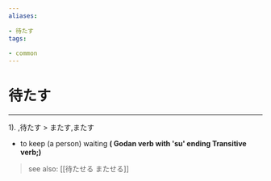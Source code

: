 ```yaml
---
aliases:
    
- 待たす
tags:
    
- common
---
```


# 待たす
---
1).
,待たす > またす,またす

- to keep (a person) waiting
**( Godan verb with 'su' ending Transitive verb;)**
> see also:  [[待たせる またせる]]
            